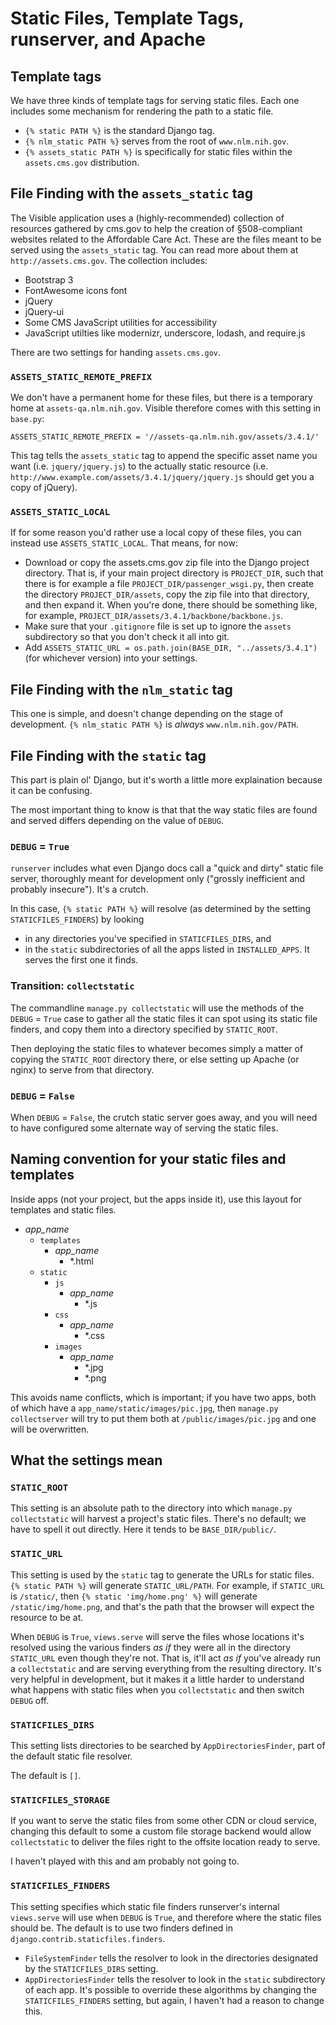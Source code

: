 # Static Files, Template Tags, runserver, and Apache

## Template tags

We have three kinds of template tags for serving static files. Each one includes some mechanism for  rendering the path to a static file.

- `{% static PATH %}` is the standard Django tag.
- `{% nlm_static PATH %}` serves from the root of `www.nlm.nih.gov`.
- `{% assets_static PATH %}` is specifically for static files within the `assets.cms.gov` distribution.

## File Finding with the `assets_static` tag

The Visible application uses a (highly-recommended) collection of resources gathered by cms.gov to help the creation of §508-compliant websites related to the Affordable Care Act. These are the files meant to be served using the `assets_static` tag. You can read more about them at `http://assets.cms.gov`. The collection includes:

* Bootstrap 3
* FontAwesome icons font
* jQuery
* jQuery-ui
* Some CMS JavaScript utilities for accessibility
* JavaScript utilties like modernizr, underscore, lodash, and require.js

There are two settings for handing `assets.cms.gov`.

### `ASSETS_STATIC_REMOTE_PREFIX`

We don't have a permanent home for these files, but there is a temporary home at `assets-qa.nlm.nih.gov`. Visible therefore comes with this setting in `base.py`:

`ASSETS_STATIC_REMOTE_PREFIX = '//assets-qa.nlm.nih.gov/assets/3.4.1/'`

This tag tells the `assets_static` tag to append the specific asset name you want (i.e. `jquery/jquery.js`) to the actually static resource (i.e. `http://www.example.com/assets/3.4.1/jquery/jquery.js` should get you a copy of jQuery).

### `ASSETS_STATIC_LOCAL`

If for some reason you'd rather use a local copy of these files, you can instead use `ASSETS_STATIC_LOCAL`.
That means, for now:

- Download or copy the assets.cms.gov zip file into the Django project directory. That is, if your main project directory is `PROJECT_DIR`, such that there is for example a file `PROJECT_DIR/passenger_wsgi.py`, then create the directory `PROJECT_DIR/assets`, copy the zip file into that directory, and then expand it. When you're done, there should be something like, for example, `PROJECT_DIR/assets/3.4.1/backbone/backbone.js`.
- Make sure that your `.gitignore` file is set up to ignore the `assets` subdirectory so that you don't check it all into git.
- Add `ASSETS_STATIC_URL = os.path.join(BASE_DIR, "../assets/3.4.1")` (for whichever version) into your settings.

## File Finding with the `nlm_static` tag

This one is simple, and doesn't change depending on the stage of development. `{% nlm_static PATH %}` is *always* `www.nlm.nih.gov/PATH`.

## File Finding with the `static` tag

This part is plain ol' Django, but it's worth a little more explaination because it can be confusing.

The most important thing to know is that that the way static files are found and served differs depending on the value of `DEBUG`. 

### `DEBUG` = `True`

`runserver` includes what even Django docs call a "quick and dirty" static file server, thoroughly meant for development only ("grossly inefficient and probably insecure"). It's a crutch.

In this case, `{% static PATH %}` will resolve (as determined by the setting `STATICFILES_FINDERS`) by looking
- in any directories you've specified in `STATICFILES_DIRS`, and
- in the `static` subdirectories of all the apps listed in `INSTALLED_APPS`.
It serves the first one it finds.

### Transition: `collectstatic`

The commandline `manage.py collectstatic` will use the methods of the `DEBUG` = `True` case to gather all the static files it can spot using its static file finders, and copy them into a directory specified by `STATIC_ROOT`.

Then deploying the static files to whatever becomes simply a matter of copying the `STATIC_ROOT` directory there, or else setting up Apache (or nginx) to serve from that directory.

### `DEBUG` = `False`

When `DEBUG` = `False`, the crutch static server goes away, and you will need to have configured some alternate way of serving the static files.

## Naming convention for your static files and templates

Inside apps (not your project, but the apps inside it), use this layout for templates and static files. 

* *app_name*
    - `templates`
        - *app_name* 
            - *.html
    - `static`
        - `js`
            - *app_name* 
                - *.js
        - `css`
            - *app_name* 
                - *.css
        - `images`
            - *app_name* 
                - *.jpg
                - *.png

This avoids name conflicts, which is important; if you have two apps, both of which have a `app_name/static/images/pic.jpg`, then `manage.py collectserver` will try to put them both at `/public/images/pic.jpg` and one will be overwritten. 

## What the settings mean

### `STATIC_ROOT`

This setting is an absolute path to the directory into which `manage.py collectstatic` will harvest a project's static files. There's no default; we have to spell it out directly. Here it tends to be `BASE_DIR/public/`.

### `STATIC_URL`

This setting is used by the `static` tag to generate the URLs for static files. `{% static PATH %}` will generate `STATIC_URL/PATH`. For example, if `STATIC_URL` is `/static/`, then `{% static 'img/home.png' %}` will generate `/static/img/home.png`, and that's the path that the browser will expect the resource to be at.

When `DEBUG` is `True`, `views.serve` will serve the files whose locations it's resolved using the various finders *as if* they were all in the directory `STATIC_URL` even though they're not. That is, it'll act *as if* you've already run a `collectstatic` and are serving everything from the resulting directory. It's very helpful in development, but it makes it a little harder to understand what happens with static files when you `collectstatic` and then switch `DEBUG` off.

### `STATICFILES_DIRS`

This setting lists directories to be searched by `AppDirectoriesFinder`, part of the default static file resolver.

The default is `[]`.

### `STATICFILES_STORAGE`

If you want to serve the static files from some other CDN or cloud service, changing this default to some a custom file storage backend would allow `collectstatic` to deliver the files right to the offsite location ready to serve. 

I haven't played with this and am probably not going to.

### `STATICFILES_FINDERS`

This setting specifies which static file finders runserver's internal `views.serve` will use when `DEBUG` is `True`, and therefore where the static files should be. The default is to use two finders defined in `django.contrib.staticfiles.finders`. 
- `FileSystemFinder` tells the resolver to look in the directories designated by the `STATICFILES_DIRS` setting.
- `AppDirectoriesFinder` tells the resolver to look in the `static` subdirectory of each app.
It's possible to override these algorithms by changing the `STATICFILES_FINDERS` setting, but again, I haven't had a reason to change this.
